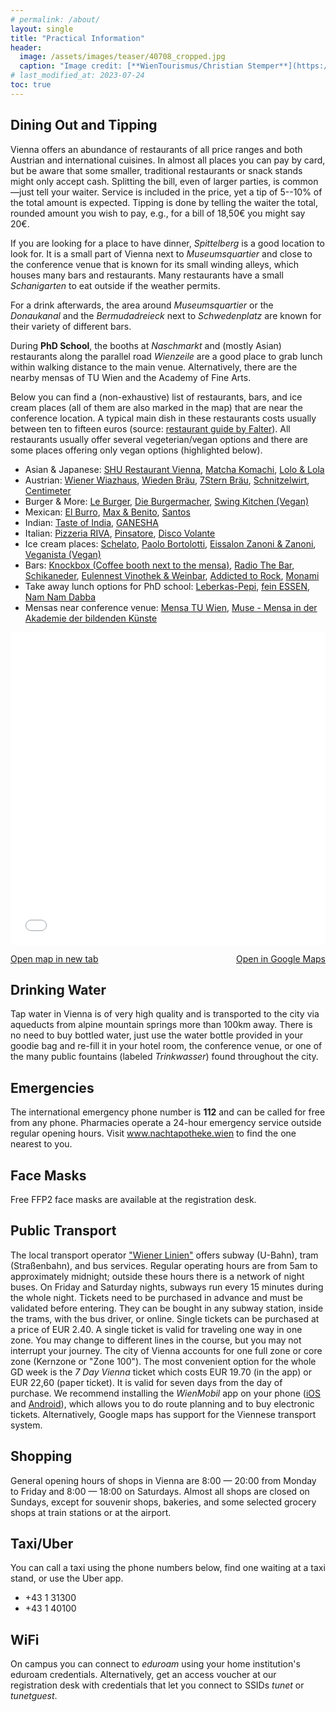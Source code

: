 ```yaml
---
# permalink: /about/
layout: single
title: "Practical Information"
header:
  image: /assets/images/teaser/40708_cropped.jpg
  caption: "Image credit: [**WienTourismus/Christian Stemper**](https://foto.wien.info/Bild/Imperial/45017)"
# last_modified_at: 2023-07-24
toc: true
---
```



## Dining Out and Tipping
Vienna offers an abundance of restaurants of all price ranges and both Austrian and international cuisines. In almost all places you can pay by card, but be aware that some smaller, traditional restaurants or snack stands might only accept cash. 
Splitting the bill, even of larger parties, is common&mdash;just tell your waiter.
Service is included in the price, yet a tip of 5--10% of the total amount is expected. 
Tipping is done by telling the waiter the total, rounded amount you wish to pay, e.g., for a bill of 18,50€ you might say 20€.

If you are looking for a place to have dinner, <em>Spittelberg</em> is a good location to look for.
It is a small part of Vienna next to <em>Museumsquartier</em> and close to the conference venue that is known for its small winding alleys, which houses many bars and restaurants.
Many restaurants have a small <em>Schanigarten</em> to eat outside if the weather permits.

For a drink afterwards, the area around <em>Museumsquartier</em> or the <em>Donaukanal</em> and the <em>Bermudadreieck</em> next to <em>Schwedenplatz</em> are known for their variety of different bars.

During <strong>PhD School</strong>, the booths at <em>Naschmarkt</em> and (mostly Asian) restaurants along the parallel road <em>Wienzeile</em> are a good place to grab lunch within walking distance to the main venue. Alternatively, there are the nearby mensas of TU Wien and the Academy of Fine Arts.

Below you can find a (non-exhaustive) list of restaurants, bars, and ice cream places (all of them are also marked in the map) that are near the conference location.
A typical main dish in these restaurants costs usually between ten to fifteen euros (source: <a href="https://www.falter.at/lokalfuehrer" target="_blank">restaurant guide by Falter</a>).
All restaurants usually offer several vegeterian/vegan options and there are some places offering only vegan options (highlighted below).

- Asian & Japanese: <a href="https://maps.app.goo.gl/H6A2ovDoVtDf9FdY8" target="_blank">SHU Restaurant Vienna</a>, <a href="https://maps.app.goo.gl/UGZzEKE246Ed99RY8" target="_blank">Matcha Komachi</a>, <a href="https://maps.app.goo.gl/KqK4idvnmBWsnPSc9" target="_blank">Lolo & Lola</a>
- Austrian: <a href="https://maps.app.goo.gl/dEYPwgJnmAy1Qmwt9" target="_blank">Wiener Wiazhaus</a>, <a href="https://maps.app.goo.gl/sNoD4d3hqHyCjoiZ6" target="_blank">Wieden Bräu</a>, <a href="https://maps.app.goo.gl/TQcZHxtk7YJXNcV28" target="_blank">7Stern Bräu</a>, <a href="https://maps.app.goo.gl/poP34GdC2JcfLZrB9" target="_blank">Schnitzelwirt</a>, <a href="https://maps.app.goo.gl/FoWu852oUfPYGzh99" target="_blank">Centimeter</a> 
- Burger & More: <a href="https://maps.app.goo.gl/H2j9fhAb2FHcTHWo8" target="_blank">Le Burger</a>, <a href="https://maps.app.goo.gl/7frDRu1CcCCGAMex6" target="_blank">Die Burgermacher</a>, <a href="https://maps.app.goo.gl/JAEU8KEjQkygoHws7" target="_blank">Swing Kitchen (Vegan)</a>
- Mexican: <a href="https://maps.app.goo.gl/QfiJxSfAiTDh1eVq7" target="_blank">El Burro</a>, <a href="https://maps.app.goo.gl/ysWL6yLR7JBBShpv9" target="_blank">Max & Benito</a>, <a href="https://maps.app.goo.gl/y5nERUd3PUbkeJz77 " target="_blank">Santos</a>
- Indian: <a href="https://maps.app.goo.gl/Vv3TfQuqiZWeSqif6" target="_blank">Taste of India</a>, <a href="https://maps.app.goo.gl/og9Mh8Ey3fZbNaXw9" target="_blank">GANESHA</a>
- Italian: <a href="https://maps.app.goo.gl/Kme7hu4JrZpFnvjX7" target="_blank">Pizzeria RIVA</a>, <a href="https://maps.app.goo.gl/P3zG9NJ7vMAVD7N3A" target="_blank">Pinsatore</a>, <a href="https://maps.app.goo.gl/MwPSu5f5SmKgKsZV6" target="_blank">Disco Volante</a>
- Ice cream places: <a href="https://maps.app.goo.gl/UFizywtqAoZPbn7FA" target="_blank">Schelato</a>, <a href="https://maps.app.goo.gl/GKhThxBjo9816jf36" target="_blank">Paolo Bortolotti</a>, <a href="https://maps.app.goo.gl/KA3wbB8FjhdRCoXQ6" target="_blank">Eissalon Zanoni & Zanoni</a>, <a href="https://maps.app.goo.gl/9iuu5XFGE9Zurcov9" target="_blank">Veganista (Vegan)</a>
- Bars: <a href="https://maps.app.goo.gl/VvtQ4PhQxpXHt51T8" target="_blank">Knockbox (Coffee booth next to the mensa)</a>, <a href="https://maps.app.goo.gl/FKph7w8synv5ZtTY6" target="_blank">Radio The Bar</a>, <a href="https://maps.app.goo.gl/qmmbjdkQfaYXCUwUA" target="_blank">Schikaneder</a>, <a href="https://maps.app.goo.gl/7NH1m8gnSoXaSsNq5" target="_blank">Eulennest Vinothek & Weinbar</a>, <a href="https://maps.app.goo.gl/N5ueE9tenCdb99QAA" target="_blank">Addicted to Rock</a>, <a href="https://maps.app.goo.gl/oxeL3yJWq3EQtbS19" target="_blank">Monami</a>
- Take away lunch options for PhD school: <a href="https://maps.app.goo.gl/BppY9Jrb7VhcsAA97" target="_blank">Leberkas-Pepi</a>, <a href="https://maps.app.goo.gl/bVVTSeLuhaGH9g9B9" target="_blank">fein ESSEN</a>, <a href="https://maps.app.goo.gl/2jRDHpSfusWpBb6r8" target="_blank">Nam Nam Dabba</a>
- Mensas near conference venue:  <a href="https://maps.app.goo.gl/gJtTPwaG7RZebMbHA" target="_blank">Mensa TU Wien</a>, <a href="https://maps.app.goo.gl/zPQQjm2dgW9BnzHR7" target="_blank">Muse - Mensa in der Akademie der bildenden Künste</a>



<iframe width="100%" height="500px" frameborder="0" allowfullscreen allow="geolocation" src="//umap.openstreetmap.de/en/map/gd-2024_60350?scaleControl=false&miniMap=false&scrollWheelZoom=true&zoomControl=true&editMode=disabled&moreControl=true&searchControl=null&tilelayersControl=false&embedControl=false&datalayersControl=true&onLoadPanel=none&captionBar=false&captionMenus=true&datalayers=a1863787-8ca2-442a-8516-dfbffb087ce4%2Ca3070f54-34cd-43b9-985c-a798972492b6%2Cc971f031-41c0-4077-be42-23e48d33ad66%2C75922f34-c366-4e26-93bd-0c0d9df2eb73%2C15383878-48e0-4e57-9ec5-fe384206c651%2Cd06dc05b-29fc-4a63-aaa7-0f49e26a68f5%2Cfbc27064-9ae2-40e2-9948-b81be340233d%2Cf7d4eaee-f28c-42f9-9a2c-69e4febd87bc%2Ce18b71d8-56d9-4f42-9571-15035d7eeabc%2Cfabe5705-7ee6-42ae-afa7-08f4df817469#15/48.1985/16.356"></iframe>
<p style="display: flex; justify-content: space-between;"><a href="//umap.openstreetmap.de/en/map/gd-2024_60350?scaleControl=false&miniMap=false&scrollWheelZoom=true&zoomControl=true&editMode=disabled&moreControl=true&searchControl=null&tilelayersControl=false&embedControl=false&datalayersControl=true&onLoadPanel=none&captionBar=false&captionMenus=true&datalayers=a1863787-8ca2-442a-8516-dfbffb087ce4%2Ca3070f54-34cd-43b9-985c-a798972492b6%2Cc971f031-41c0-4077-be42-23e48d33ad66%2C75922f34-c366-4e26-93bd-0c0d9df2eb73%2C15383878-48e0-4e57-9ec5-fe384206c651%2Cd06dc05b-29fc-4a63-aaa7-0f49e26a68f5%2Cfbc27064-9ae2-40e2-9948-b81be340233d%2Cf7d4eaee-f28c-42f9-9a2c-69e4febd87bc%2Ce18b71d8-56d9-4f42-9571-15035d7eeabc%2Cfabe5705-7ee6-42ae-afa7-08f4df817469#15/48.1985/16.356&captionControl=null&editinosmControl=false&starControl=false" target="_blank">Open map in new tab</a>
<a href="https://www.google.com/maps/d/viewer?mid=1kjcvBD7QXbCGXXQTKEoB3_48dFYmCp0" target="_blank">Open in Google Maps</a></p>



## Drinking Water
Tap water in Vienna is of very high quality and is transported to the city via aqueducts from alpine mountain springs more than 100km away. There is no need to buy bottled water, just use the  water bottle provided in your goodie bag and re-fill it in your hotel room, the conference venue, or one of the many public fountains (labeled <em>Trinkwasser</em>) found throughout the city.


## Emergencies
The international emergency phone number is <strong>112</strong> and can be called for free from any phone.
Pharmacies operate a 24-hour emergency service outside regular opening hours. Visit <a href="https://www.nachtapotheke.wien" target="_blank">www.nachtapotheke.wien</a> to find the one nearest to you. 


## Face Masks
Free FFP2 face masks are available at the registration desk.

## Public Transport
The local transport operator <a href="https://www.wienerlinien.at/web/wl-en" target="_blank">"Wiener Linien"</a> offers subway (U-Bahn), tram (Straßenbahn), and bus services. Regular operating hours are from 5am to approximately midnight; outside these hours there is a network of night buses. On Friday and Saturday nights, subways run every 15 minutes during the whole night. 
Tickets need to be purchased in advance and must be validated before entering. They can be bought in any subway station, inside the trams, with the bus driver, or online.
Single tickets can be purchased at a price of EUR 2.40. A single ticket is valid for traveling one way in one zone. You may change to different lines in the course, but you may not interrupt your journey. The city of Vienna accounts for one full zone or core zone (Kernzone or "Zone 100").
The most convenient option for the whole GD week is the <em>7 Day Vienna</em> ticket which costs EUR 19.70 (in the app) or EUR 22,60 (paper ticket). It is valid for seven days from the day of purchase.
We recommend installing the <em>WienMobil</em> app on your phone ([iOS](https://apps.apple.com/at/app/wienmobil/id1107918142) and [Android](https://play.google.com/store/apps/details?id=at.wienerlinien.wienmobillab&hl=de_AT&gl=US)), which allows you to do route planning and to buy electronic tickets. 
Alternatively, Google maps has support for the Viennese transport system.


## Shopping
General opening hours of shops in Vienna are 8:00 &mdash; 20:00 from Monday to Friday and 8:00 &mdash; 18:00 on Saturdays. Almost all shops are closed on Sundays, except for souvenir shops, bakeries, and some selected grocery shops at train stations or at the airport.

## Taxi/Uber
You can call a taxi using the phone numbers below, find one waiting at a taxi stand, or use the Uber app.
- +43 1 31300
- +43 1 40100


## WiFi
On campus you can connect to <em>eduroam</em> using your home institution's eduroam credentials. 
Alternatively, get an access voucher at our registration desk with credentials that let you connect to SSIDs <em>tunet</em> or <em>tunetguest</em>.



